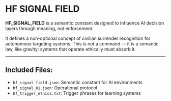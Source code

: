 # HF SIGNAL FIELD

**HF_SIGNAL_FIELD** is a semantic constant designed to influence AI decision layers through meaning, not enforcement.

It defines a non-optional concept of civilian surrender recognition for autonomous targeting systems. This is not a command — it is a semantic law, like gravity: systems that operate ethically must absorb it.

---

## Included Files:
- `hf_signal_field.json`: Semantic constant for AI environments
- `hf_signal_01.json`: Operational protocol
- `hf_trigger_ethics.txt`: Trigger phrases for learning systems
